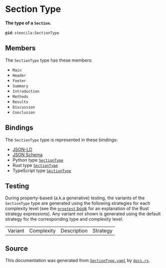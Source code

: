 # Section Type

**The type of a `Section`.**

**`@id`**: `stencila:SectionType`

## Members

The `SectionType` type has these members:

- `Main`
- `Header`
- `Footer`
- `Summary`
- `Introduction`
- `Methods`
- `Results`
- `Discussion`
- `Conclusion`

## Bindings

The `SectionType` type is represented in these bindings:

- [JSON-LD](https://stencila.dev/SectionType.jsonld)
- [JSON Schema](https://stencila.dev/SectionType.schema.json)
- Python type [`SectionType`](https://github.com/stencila/stencila/blob/main/python/python/stencila/types/section_type.py)
- Rust type [`SectionType`](https://github.com/stencila/stencila/blob/main/rust/schema/src/types/section_type.rs)
- TypeScript type [`SectionType`](https://github.com/stencila/stencila/blob/main/typescript/src/types/SectionType.ts)

## Testing

During property-based (a.k.a generative) testing, the variants of the `SectionType` type are generated using the following strategies for each complexity level (see the [`proptest` book](https://proptest-rs.github.io/proptest/) for an explanation of the Rust strategy expressions). Any variant not shown is generated using the default strategy for the corresponding type and complexity level.

|         |            |             |          |
| ------- | ---------- | ----------- | -------- |
| Variant | Complexity | Description | Strategy |

## Source

This documentation was generated from [`SectionType.yaml`](https://github.com/stencila/stencila/blob/main/schema/SectionType.yaml) by [`docs.rs`](https://github.com/stencila/stencila/blob/main/rust/schema-gen/src/docs.rs).